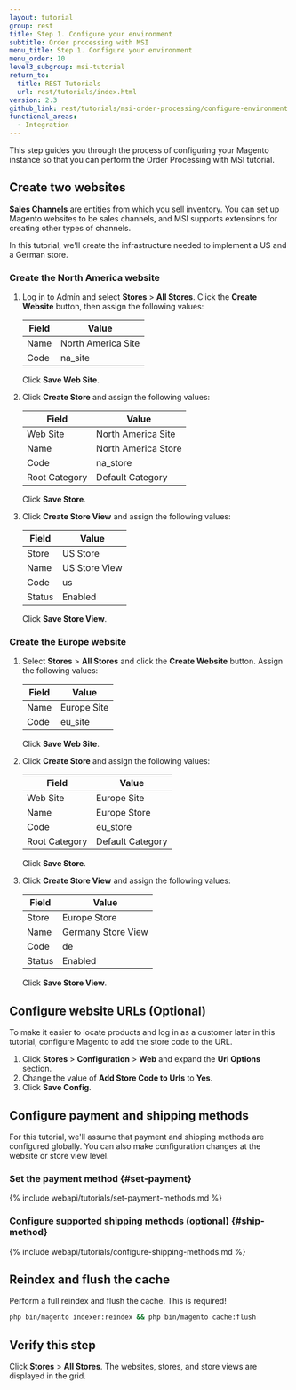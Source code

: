 ```yaml
---
layout: tutorial
group: rest
title: Step 1. Configure your environment
subtitle: Order processing with MSI
menu_title: Step 1. Configure your environment
menu_order: 10
level3_subgroup: msi-tutorial
return_to:
  title: REST Tutorials
  url: rest/tutorials/index.html
version: 2.3
github_link: rest/tutorials/msi-order-processing/configure-environment.md
functional_areas:
  - Integration
---
```


This step guides you through the process of configuring your Magento instance so that you can perform the Order Processing with MSI tutorial.

## Create two websites

**Sales Channels** are entities from which you sell inventory. You can set up Magento websites to be sales channels, and MSI supports extensions for creating other types of channels.

In this tutorial, we'll create the infrastructure needed to implement a US and a German store.

### Create the North America website

1. Log in to Admin and select **Stores** > **All Stores**. Click the **Create Website** button, then assign the following values:

   Field | Value
   --- | ---
   Name | North America Site
   Code | na_site

   Click **Save Web Site**.

2. Click **Create Store** and assign the following values:

   Field | Value
   --- | ---
   Web Site | North America Site
   Name | North America Store
   Code | na_store
   Root Category | Default Category

   Click **Save Store**.

3. Click **Create Store View** and assign the following values:

   Field | Value
   --- | ---
   Store | US Store
   Name | US Store View
   Code | us
   Status | Enabled

   Click **Save Store View**.

### Create the Europe website

1. Select **Stores** > **All Stores** and click the **Create Website** button. Assign the following values:

   Field | Value
   --- | ---
   Name | Europe Site
   Code | eu_site

   Click **Save Web Site**.

2. Click **Create Store** and assign the following values:

   Field | Value
   --- | ---
   Web Site | Europe Site
   Name | Europe Store
   Code | eu_store
   Root Category | Default Category

   Click **Save Store**.

3. Click **Create Store View** and assign the following values:

   Field | Value
   --- | ---
   Store | Europe Store
   Name | Germany Store View
   Code | de
   Status | Enabled

   Click **Save Store View**.

## Configure website URLs (Optional)

To make it easier to locate products and log in as a customer later in this tutorial, configure Magento to add the store code to the URL.

1. Click **Stores** > **Configuration** > **Web** and expand the **Url Options** section.
2. Change the value of **Add Store Code to Urls** to **Yes**.
3. Click **Save Config**.

## Configure payment and shipping methods

For this tutorial, we'll assume that payment and shipping methods are configured globally. You can also make configuration changes at the website or store view level.

### Set the payment method {#set-payment}

{% include webapi/tutorials/set-payment-methods.md %}

### Configure supported shipping methods (optional) {#ship-method}

{% include webapi/tutorials/configure-shipping-methods.md %}

## Reindex and flush the cache

Perform a full reindex and flush the cache. This is required!

``` bash
php bin/magento indexer:reindex && php bin/magento cache:flush
```

## Verify this step

Click **Stores** > **All Stores**. The websites, stores, and store views are displayed in the grid.
